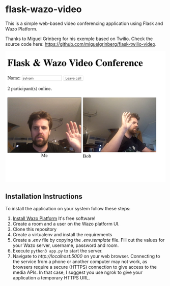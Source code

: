 # flask-wazo-video

This is a simple web-based video conferencing application using Flask and Wazo Platform.

Thanks to Miguel Grinberg for his exemple based on Twilio. Check the source code here: https://github.com/miguelgrinberg/flask-twilio-video.

![Screenshot](screenshot.jpg)

## Installation Instructions

To install the application on your system follow these steps:

1. [Install Wazo Platform](www.wazo-platform.org) It's free software!
2. Create a room and a user on the Wazo platform UI.
3. Clone this repository
4. Create a virtualenv and install the requirements
5. Create a *.env* file by copying the *.env.template* file. Fill out the values for your Wazo server, username, password and room.
6. Execute `python3 app.py` to start the server.
7. Navigate to *http://localhost:5000* on your web browser. Connecting to the service from a phone or another computer may not work, as browsers require a secure (HTTPS) connection to give access to the media APIs. In that case, I suggest you use ngrok to give your application a temporary HTTPS URL.

